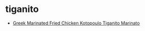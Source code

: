 # tiganito

 * [Greek Marinated Fried Chicken Kotopoulo Tiganito Marinato](../index/g/greek-marinated-fried-chicken-kotopoulo-tiganito-marinato-358293.json)
